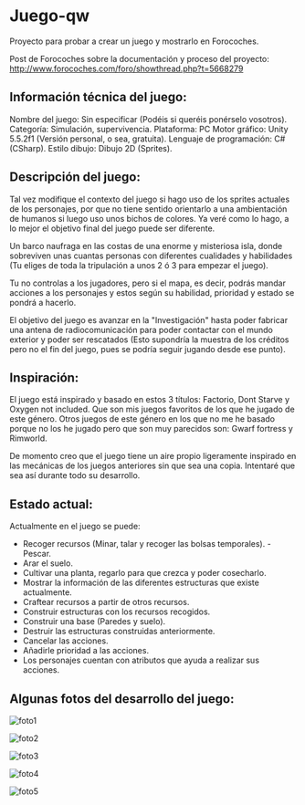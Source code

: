 # Juego-qw
Proyecto para probar a crear un juego y mostrarlo en Forocoches.

Post de Forocoches sobre la documentación y proceso del proyecto:
http://www.forocoches.com/foro/showthread.php?t=5668279

## Información técnica del juego:

Nombre del juego: Sin especificar (Podéis si queréis ponérselo vosotros).
Categoría: Simulación, supervivencia.
Plataforma: PC
Motor gráfico: Unity 5.5.2f1 (Versión personal, o sea, gratuita).
Lenguaje de programación: C# (CSharp).
Estilo dibujo: Dibujo 2D (Sprites).

## Descripción del juego:

Tal vez modifique el contexto del juego si hago uso de los sprites actuales de los personajes, por que no tiene sentido orientarlo a una ambientación de humanos si luego uso unos bichos de colores. Ya veré como lo hago, a lo mejor el objetivo final del juego puede ser diferente.

Un barco naufraga en las costas de una enorme y misteriosa isla, donde sobreviven unas cuantas personas con diferentes cualidades y habilidades (Tu eliges de toda la tripulación a unos 2 ó 3 para empezar el juego).

Tu no controlas a los jugadores, pero si el mapa, es decir, podrás mandar acciones a los personajes y estos según su habilidad, prioridad y estado se pondrá a hacerlo.

El objetivo del juego es avanzar en la "Investigación" hasta poder fabricar una antena de radiocomunicación para poder contactar con el mundo exterior y poder ser rescatados (Esto supondría la muestra de los créditos pero no el fin del juego, pues se podría seguir jugando desde ese punto).

## Inspiración:

El juego está inspirado y basado en estos 3 títulos: Factorio, Dont Starve y Oxygen not included. Que son mis juegos favoritos de los que he jugado de este género.
Otros juegos de este género en los que no me he basado porque no los he jugado pero que son muy parecidos son: Gwarf fortress y Rimworld.

De momento creo que el juego tiene un aire propio ligeramente inspirado en las mecánicas de los juegos anteriores sin que sea una copia. Intentaré que sea así durante todo su desarrollo.


## Estado actual:

Actualmente en el juego se puede:

- Recoger recursos (Minar, talar y recoger las bolsas temporales).
-Pescar.
- Arar el suelo.
- Cultivar una planta, regarlo para que crezca y poder cosecharlo.
- Mostrar la información de las diferentes estructuras que existe actualmente.
- Craftear recursos a partir de otros recursos.
- Construir estructuras con los recursos recogidos.
- Construir una base (Paredes y suelo).
- Destruir las estructuras construidas anteriormente.
- Cancelar las acciones.
- Añadirle prioridad a las acciones.
- Los personajes cuentan con atributos que ayuda a realizar sus acciones.

## Algunas fotos del desarrollo del juego:


![foto1](https://i.gyazo.com/3f62f0b833237af20d03e66e3793b0f5.gif)

![foto2](https://i.gyazo.com/6b6d3f064326fc8ba0de17bb4b1b4518.gif)

![foto3](https://i.gyazo.com/df16d28b739e3da0310dc277092eaaab.gif)

![foto4](https://i.gyazo.com/10a4de0cc715b4150e9a8cefdf757ee3.gif)

![foto5](https://i.gyazo.com/abc08a364c97aef6c8ecc1c87e78715e.gif)
